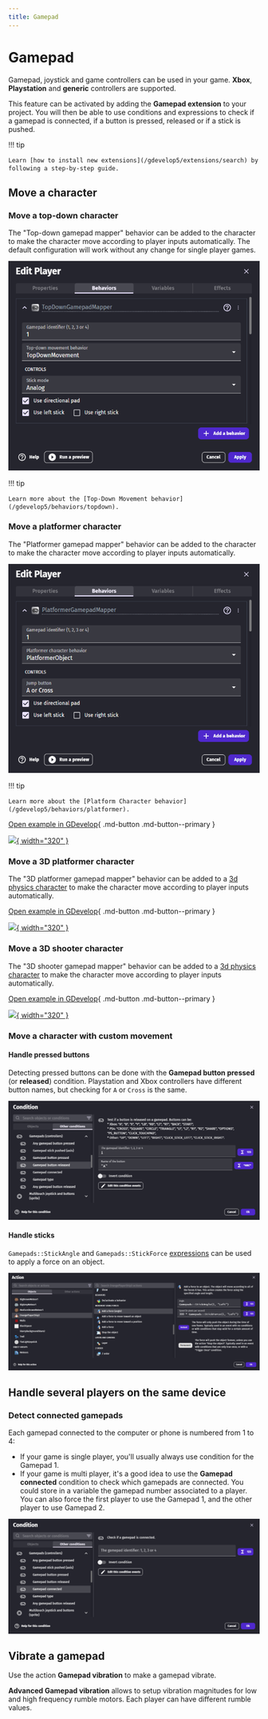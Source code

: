 ```yaml
---
title: Gamepad
---
```

# Gamepad

Gamepad, joystick and game controllers can be used in your game.
**Xbox**, **Playstation** and **generic** controllers are supported.

This feature can be activated by adding the **Gamepad extension** to your project. You will then be able to use conditions and expressions to check if a gamepad is connected, if a button is pressed, released or if a stick is pushed.

!!! tip

    Learn [how to install new extensions](/gdevelop5/extensions/search) by following a step-by-step guide.

## Move a character

### Move a top-down character

The "Top-down gamepad mapper" behavior can be added to the character to make the character move according to player inputs automatically. The default configuration will work without any change for single player games.

![](gamepad-top-down-mapper.png)

!!! tip

    Learn more about the [Top-Down Movement behavior](/gdevelop5/behaviors/topdown).

### Move a platformer character

The "Platformer gamepad mapper" behavior can be added to the character to make the character move according to player inputs automatically.

![](gamepad-platformer-mapper.png)

!!! tip


    Learn more about the [Platform Character behavior](/gdevelop5/behaviors/platformer).


[Open example in GDevelop](https://editor.gdevelop.io/?project=example://platformer){ .md-button .md-button--primary }

[![](/gdevelop5/behaviors/platformer/platformer-example.png){ width="320" }](https://editor.gdevelop.io/?project=example://platformer)

### Move a 3D platformer character

The "3D platformer gamepad mapper" behavior can be added to a [3d physics character](/gdevelop5/behaviors/physics3d) to make the character move according to player inputs automatically.

[Open example in GDevelop](https://editor.gdevelop.io/?project=example://3d-platformer){ .md-button .md-button--primary }

[![](/gdevelop5/behaviors/physics3d/platformer3d.png){ width="320" }](https://editor.gdevelop.io/?project=example://3d-platformer)

### Move a 3D shooter character

The "3D shooter gamepad mapper" behavior can be added to a [3d physics character](/gdevelop5/behaviors/physics3d) to make the character move according to player inputs automatically.

[Open example in GDevelop](https://editor.gdevelop.io/?project=example://3d-first-person){ .md-button .md-button--primary }

[![](/gdevelop5/behaviors/physics3d/first-person.png){ width="320" }](https://editor.gdevelop.io/?project=example://3d-first-person)

### Move a character with custom movement

#### Handle pressed buttons

Detecting pressed buttons can be done with the **Gamepad button pressed** (or **released**) condition. Playstation and Xbox controllers have different button names,  but checking for `A` or `Cross` is the same.

![](gamepad-condition-released.png)

#### Handle sticks

`Gamepads::StickAngle` and `Gamepads::StickForce` [expressions](/gdevelop5/all-features/expressions) can be used to apply a force on an object.

![](gamepad-stick-expression.png)

## Handle several players on the same device

### Detect connected gamepads

Each gamepad connected to the computer or phone is numbered from 1 to 4:

* If your game is single player, you'll usually always use condition for the Gamepad 1.
* If your game is multi player, it's a good idea to use the **Gamepad connected** condition to check which gamepads are connected. You could store in a variable the gamepad number associated to a player. You can also force the first player to use the Gamepad 1, and the other player to use Gamepad 2.

![](gamepad-condition-connected.png)

## Vibrate a gamepad

Use the action **Gamepad vibration** to make a gamepad vibrate.

**Advanced Gamepad vibration** allows to setup vibration magnitudes for low and high frequency rumble motors.
Each player can have different rumble values.
